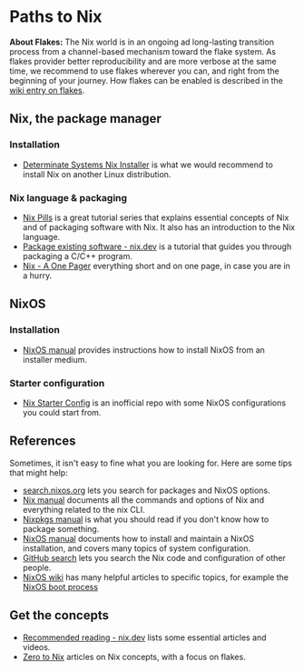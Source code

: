 # Paths to Nix

**About Flakes:** The Nix world is in an ongoing ad long-lasting transition process from a channel-based mechanism toward the flake system. As flakes provider better reproducibility and are more verbose at the same time, we recommend to use flakes wherever you can, and right from the beginning of your journey. How flakes can be enabled is described in the [wiki entry on flakes](https://nixos.wiki/wiki/Flakes).

## Nix, the package manager

### Installation

- [Determinate Systems Nix Installer](https://github.com/DeterminateSystems/nix-installer) is what we would recommend to install Nix on another Linux distribution.

### Nix language & packaging

- [Nix Pills](https://nixos.org/guides/nix-pills/) is a great tutorial series that explains essential concepts of Nix and of packaging software with Nix. It also has an introduction to the Nix language.
- [Package existing software - nix.dev](https://nix.dev/) is a tutorial that guides you through packaging a C/C++ program.
- [Nix - A One Pager](https://github.com/tazjin/nix-1p) everything short and on one page, in case you are in a hurry.

## NixOS

### Installation

- [NixOS manual](https://nixos.org/manual/nixos/stable/#sec-installation) provides instructions how to install NixOS from an installer medium.

### Starter configuration

- [Nix Starter Config](https://github.com/Misterio77/nix-starter-configs) is an inofficial repo with some NixOS configurations you could start from.

## References

Sometimes, it isn't easy to fine what you are looking for. Here are some tips that might help:

- [search.nixos.org](https://search.nixos.org/packages) lets you search for packages and NixOS options.
- [Nix manual](https://nixos.org/manual/nix/stable/) documents all the commands and options of Nix and everything related to the nix CLI.
- [Nixpkgs manual](https://nixos.org/manual/nixpkgs/unstable/) is what you should read if you don't know how to package something.
- [NixOS manual](https://nixos.org/manual/nixos/unstable/) documents how to install and maintain a NixOS installation, and covers many topics of system configuration.
- [GitHub search](https://github.com/search?q=zramSwap.enable+language%3ANix&type=code&l=Nix) lets you search the Nix code and configuration of other people.
- [NixOS wiki](https://nixos.wiki/) has many helpful articles to specific topics, for example the [NixOS boot process](https://nixos.wiki/wiki/Bootloader)

## Get the concepts

- [Recommended reading - nix.dev](https://nix.dev/recommended-reading) lists some essential articles and videos.
- [Zero to Nix](https://zero-to-nix.com/) articles on Nix concepts, with a focus on flakes.
